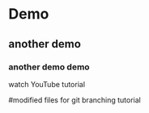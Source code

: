 
# Demo
## another demo
### another demo demo

watch YouTube tutorial

#modified files for git branching tutorial
